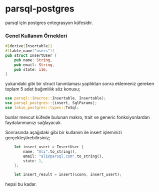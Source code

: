 # parsql-postgres

parsql için postgres entegrasyon küfesidir.

### Genel Kullanım Örnekleri

```rust
#[derive(Insertable)]
#[table_name("users")]
pub struct InsertUser {
    pub name: String,
    pub email: String,
    pub state: i16,
}
```

yukarıdaki gibi bir struct tanımlaması yaptıktan sonra eklemeniz gereken toplam 5 adet bağımlılık söz konusu;

```rust
use parsql::{macros::Insertable, Insertable};
use parsql_postgres::{insert, SqlParams};
use tokio_postgres::types::ToSql;
```

bunlar mevcut küfede bulunan makro, trait ve generic fonksiyonlardan faydalanmanızı sağlayacak.

Sonrasında aşağıdaki gibi bir kullanım ile insert işleminizi gerçekleştirebilirsiniz;

```rust
    let insert_usert = InsertUser {
        name: "Ali".to_string(),
        email: "ali@parsql.com".to_string(),
        state: 1,
    };

    let insert_result = insert(&conn, insert_usert);
```

hepsi bu kadar.